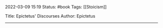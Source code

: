 2022-03-09 15:19
Status: #book
Tags: [[Stoicism]]


Title: Epictetus' Discourses
Author: Epictetus

---
